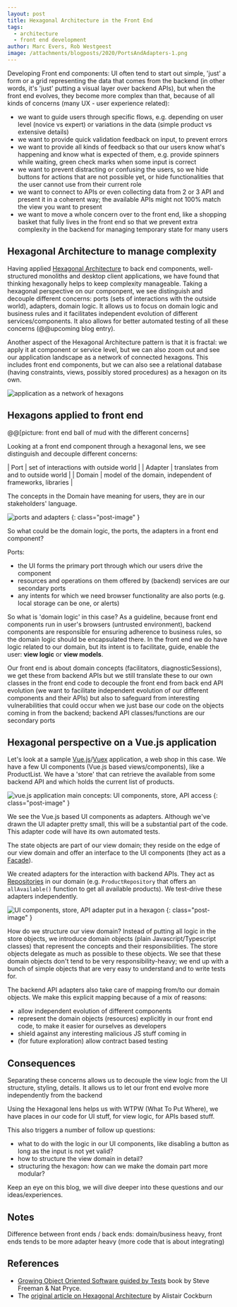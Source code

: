 ```yaml
---
layout: post
title: Hexagonal Architecture in the Front End
tags:
  - architecture
  - front end development
author: Marc Evers, Rob Westgeest
image: /attachments/blogposts/2020/PortsAndAdapters-1.png
---
```


Developing Front end components: UI often tend to start out simple, 'just' a form or a grid representing the data that comes from the backend (in other words, it's 'just' putting a visual layer over backend APIs), but when the front end evolves, they become more complex than that, because of all kinds of concerns (many UX - user experience related):
- we want to guide users through specific flows, e.g. depending on user level (novice vs expert) or variations in the data (simple product vs extensive details)
- we want to provide quick validation feedback on input, to prevent errors
- we want to provide all kinds of feedback so that our users know what's happening and know what is expected of them, e.g. provide spinners while waiting, green check marks when some input is correct
- we want to prevent distracting or confusing the users, so we hide buttons for actions that are not possible yet, or hide functionalities that the user cannot use from their current role
- we want to connect to APIs or even collecting data from 2 or 3 API and present it in a coherent way; the available APIs might not 100% match the view you want to present
- we want to move a whole concern over to the front end, like a shopping basket that fully lives in the front end so that we prevent extra complexity in the backend for managing temporary state for many users

## Hexagonal Architecture to manage complexity

Having applied [Hexagonal Architecture](/2020/08/20/hexagonal-architecture) to back end components, well-structured monoliths and desktop client applications, we have found that thinking hexagonally helps to keep complexity manageable. Taking a hexagonal perspective on our componpent, we see distinguish and decouple different concerns: ports (sets of interactions with the outside world), adapters, domain logic. It allows us to focus on domain logic and business rules and it facilitates independent evolution of different services/components. It also allows for better automated testing of all these concerns (@@upcoming blog entry).

Another aspect of the Hexagonal Architecture pattern is that it is fractal: we apply it at component or service level, but we can also zoom out and see our application landscape as a network of connected hexagons. This includes front end components, but we can also see a relational database (having constraints, views, possibly stored procedures) as a hexagon on its own.

![application as a network of hexagons](/attachments/blogposts/2020/hextesting-01.jpg)

## Hexagons applied to front end

@@[picture: front end ball of mud with the different concerns]

Looking at a front end component through a hexagonal lens, we see distinguish and decouple different concerns: 

| Port | set of interactions with outside world |
| Adapter | translates from and to outside world | 
| Domain | model of the domain, independent of frameworks, libraries | 

The concepts in the Domain have meaning for users, they are in our stakeholders' language. 

![ports and adapters](/attachments/blogposts/2020/ports-and-adapters.jpg)
{: class="post-image" }

So what could be the domain logic, the ports, the adapters in a front end component?

Ports: 
- the UI forms the primary port through which our users drive the component
- resources and operations on them offered by (backend) services are our secondary ports
- any intents for which we need browser functionality are also ports (e.g. local storage can be one, or alerts)

So what is 'domain logic' in this case? As a guideline, because front end components run in user's browsers (untrusted environment), backend components are responsible for ensuring adherence to business rules, so the domain logic should be encapsulated there. In the front end we do have logic related to our domain, but its intent is to facilitate, guide, enable the user: **view logic** or **view models**.


Our front end is about domain concepts (facilitators, diagnosticSessions), we get these from backend APIs but we still translate these to our own classes in the front end code to decouple the front end from back end API evolution (we want to facilitate independent evolution of our different components and their APIs) but also to safeguard from interesting vulnerabilities that could occur when we just base our code on the objects coming in from the backend; backend API classes/functions are our secondary ports

## Hexagonal perspective on a Vue.js application

Let's look at a sample [Vue.js](https://vuejs.org/)/[Vuex](https://vuex.vuejs.org/) application, a web shop in this case. We have a few UI components (Vue.js based views/components), like a ProductList. We have a 'store' that can retrieve the available from some backend API and which holds the current list of products.

![vue.js application main concepts: UI components, store, API access](/attachments/blogposts/2020/PortsAndAdapters-3.png)
{: class="post-image" }

We see the Vue.js based UI components as adapters. Although we've drawn the UI adapter pretty small, this will be a substantial part of the code. This adapter code will have its own automated tests.

The state objects are part of our view domain; they reside on the edge of our view domain and offer an interface to the UI components (they act as a [Facade](https://en.wikipedia.org/wiki/Facade_pattern)). 

We created adapters for the interaction with backend APIs. They act as [Repositories](https://www.martinfowler.com/eaaCatalog/repository.html) in our domain (e.g. `ProductRepository` that offers an `allAvailable()` function to get all available products). We test-drive these adapters independently. 

![UI components, store, API adapter put in a hexagon](/attachments/blogposts/2020/PortsAndAdapters-8.png)
{: class="post-image" }

How do we structure our view domain? Instead of putting all logic in the store objects, we introduce domain objects (plain Javascript/Typescript classes) that represent the concepts and their responsibilities. The store objects delegate as much as possible to these objects. We see that these domain objects don't tend to be very responsibility-heavy; we end up with a bunch of simple objects that are very easy to understand and to write tests for.

The backend API adapters also take care of mapping from/to our domain objects. We make this explicit mapping because of a mix of reasons:
- allow independent evolution of different components
- represent the domain objects (resources) explicitly in our front end code, to make it easier for ourselves as developers
- shield against any interesting malicious JS stuff coming in
- (for future exploration) allow contract based testing

## Consequences

Separating these concerns allows us to decouple the view logic from the UI structure, styling, details. It allows us to let our front end evolve more independently from the backend

Using the Hexagonal lens helps us with WTPW (What To Put Where), we have places in our code for UI stuff, for view logic, for APIs based stuff. 

This also triggers a number of follow up questions:
- what to do with the logic in our UI components, like disabling a button as long as the input is not yet valid?
- how to structure the view domain in detail? 
- structuring the hexagon: how can we make the domain part more modular?

Keep an eye on this blog, we will dive deeper into these questions and our ideas/experiences.

## Notes

Difference between front ends / back ends: domain/business heavy, front ends tends to be more adapter heavy (more code that is about integrating)

## References

- [Growing Object Oriented Software guided by Tests](http://www.growing-object-oriented-software.com/) book by Steve Freeman & Nat Pryce.
- The [original article on Hexagonal Architecture](https://alistair.cockburn.us/hexagonal-architecture/) by Alistair Cockburn
